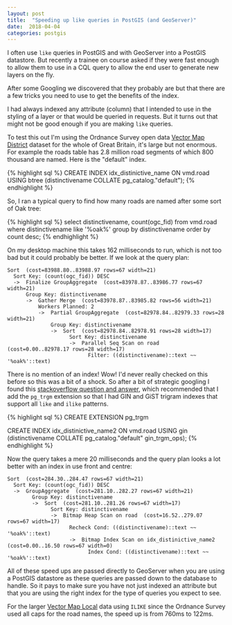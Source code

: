 ```yaml
---
layout: post
title:  "Speeding up like queries in PostGIS (and GeoServer)"
date:  2018-04-04 
categories: postgis
---
```


I often use `like` queries in PostGIS and with GeoServer into a PostGIS
datastore. But recently a trainee on course asked if they were fast enough to
allow them to use in a CQL query to allow the end user to generate new layers on
the fly. 

After some Googling we discovered that they probably are but that there are a
few tricks you need to use to get the benefits of the index. 

I had always indexed any attribute (column) that I intended to use in the
styling of a layer or that would be queried in requests. But it turns out that
might not be good enough if you are making `like` queries. 

To test this out I'm using the Ordnance Survey open data [Vector Map
District](https://www.ordnancesurvey.co.uk/business-and-government/products/vectormap-district.html)
dataset for the whole of Great Britain, it's large but not enormous. For example
the roads table has 2.8 million road segments of which 800 thousand are named.
Here is the "default" index.

{% highlight sql %}
CREATE INDEX idx_distinictive_name
  ON vmd.road
  USING btree
  (distinctivename COLLATE pg_catalog."default");
{% endhighlight %}

So, I ran a typical query to find how many roads are named after some sort of
Oak tree:

{% highlight sql %}
select distinctivename, count(ogc_fid) 
from vmd.road 
where distinctivename
like '%oak%' 
group by distinctivename order by count desc;
{% endhighlight %}

On my desktop machine this takes 162 milliseconds to run, which is not too bad
but it could probably be better. If we look at the query plan:

~~~~
Sort  (cost=83988.80..83988.97 rows=67 width=21)
  Sort Key: (count(ogc_fid)) DESC
  ->  Finalize GroupAggregate  (cost=83978.87..83986.77 rows=67 width=21)
      Group Key: distinctivename
      ->  Gather Merge  (cost=83978.87..83985.82 rows=56 width=21)
          Workers Planned: 2
          ->  Partial GroupAggregate  (cost=82978.84..82979.33 rows=28 width=21)
              Group Key: distinctivename
              ->  Sort  (cost=82978.84..82978.91 rows=28 width=17)
                    Sort Key: distinctivename
                    ->  Parallel Seq Scan on road  (cost=0.00..82978.17 rows=28 width=17)
                          Filter: ((distinctivename)::text ~~ '%oak%'::text)
~~~~

There is no mention of an index! Wow! I'd never really checked on this before so
this was a bit of a shock. So after a bit of strategic googling I found this
[stackoverflow question and
answer](https://stackoverflow.com/questions/1566717/postgresql-like-query-performance-variations),
which recommended that I add the `pg_trgm` extension so that I had GIN and GiST
trigram indexes that support all `like` and `ilike` patterns.

{% highlight sql %}
CREATE EXTENSION pg_trgm

CREATE INDEX idx_distinictive_name2
  ON vmd.road
    USING gin
      (distinctivename COLLATE pg_catalog."default" gin_trgm_ops);
{% endhighlight %}

Now the query takes a mere 20 milliseconds and the query plan looks a lot
better with an index in use front and centre:

~~~~
Sort  (cost=284.30..284.47 rows=67 width=21)
  Sort Key: (count(ogc_fid)) DESC
  ->  GroupAggregate  (cost=281.10..282.27 rows=67 width=21)
        Group Key: distinctivename
        ->  Sort  (cost=281.10..281.26 rows=67 width=17)
              Sort Key: distinctivename
              ->  Bitmap Heap Scan on road  (cost=16.52..279.07 rows=67 width=17)
                    Recheck Cond: ((distinctivename)::text ~~ '%oak%'::text)
                    ->  Bitmap Index Scan on idx_distinictive_name2  (cost=0.00..16.50 rows=67 width=0)
                          Index Cond: ((distinctivename)::text ~~ '%oak%'::text)
~~~~


All of these speed ups are passed directly to GeoServer when you are using a
PostGIS datastore as these queries are passed down to the database to handle. So
it pays to make sure you have not just indexed an attribute but that you are
using the right index for the type of queries you expect to see.

For the larger [Vector Map
Local](https://www.ordnancesurvey.co.uk/business-and-government/products/vectormap-local.html) data using `ILIKE` since the Ordnance Survey used all caps for the road names, the speed up is from 760ms to 122ms.
